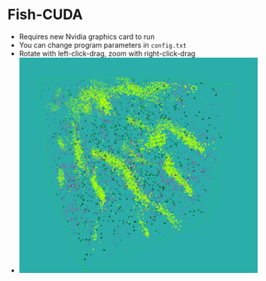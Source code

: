 # Fish-CUDA
* Requires new Nvidia graphics card to run
* You can change program parameters in `config.txt`
* Rotate with left-click-drag, zoom with right-click-drag
* ![plot](./Screenshot_1.png)
